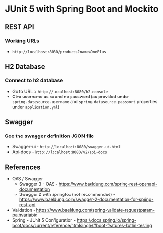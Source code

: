 # JUnit 5 with Spring Boot and Mockito

## REST API

### Working URLs

* `http://localhost:8080/products?name=OnePlus`

## H2 Database

### Connect to h2 database

* Go to URL > `http://localhost:8080/h2-console`
* Give username as `sa` and no password (as provided under `spring.datasource.username` and `spring.datasource.passport` properties under `application.yml`)

## Swagger

### See the swagger definition JSON file

* Swagger-ui - `http://localhost:8080/swagger-ui.html`
* Api-docs - `http://localhost:8080/v2/api-docs`

## References

* OAS / Swagger
  * Swagger 3 - OAS - https://www.baeldung.com/spring-rest-openapi-documentation
  * Swagger 2 with springfox (not recommended) - https://www.baeldung.com/swagger-2-documentation-for-spring-rest-api
* Validation - https://www.baeldung.com/spring-validate-requestparam-pathvariable
* Spring - JUnit 5 Configuration - https://docs.spring.io/spring-boot/docs/current/reference/htmlsingle/#boot-features-kotlin-testing

